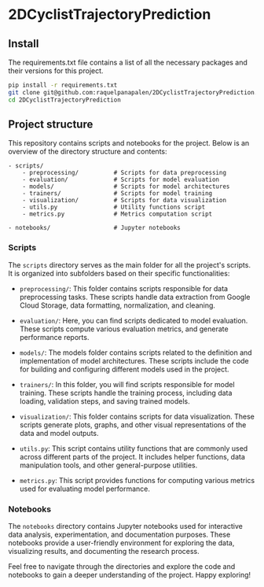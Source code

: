 # 2DCyclistTrajectoryPrediction

## Install
The requirements.txt file contains a list of all the necessary packages and their versions for this project.

```bash
pip install -r requirements.txt
git clone git@github.com:raquelpanapalen/2DCyclistTrajectoryPrediction.git
cd 2DCyclistTrajectoryPrediction
```

## Project structure

This repository contains scripts and notebooks for the project. Below is an overview of the directory structure and contents:
```
- scripts/
    - preprocessing/          # Scripts for data preprocessing
    - evaluation/             # Scripts for model evaluation
    - models/                 # Scripts for model architectures
    - trainers/               # Scripts for model training
    - visualization/          # Scripts for data visualization
    - utils.py                # Utility functions script
    - metrics.py              # Metrics computation script
    
- notebooks/                  # Jupyter notebooks
```

### Scripts

The `scripts` directory serves as the main folder for all the project's scripts. It is organized into subfolders based on their specific functionalities:

* `preprocessing/`: This folder contains scripts responsible for data preprocessing tasks. These scripts handle data extraction from Google Cloud Storage, data formatting, normalization, and cleaning.

* `evaluation/`: Here, you can find scripts dedicated to model evaluation. These scripts compute various evaluation metrics, and generate performance reports.

* `models/`: The models folder contains scripts related to the definition and implementation of model architectures. These scripts include the code for building and configuring different models used in the project.

* `trainers/`: In this folder, you will find scripts responsible for model training. These scripts handle the training process, including data loading, validation steps, and saving trained models.

* `visualization/`: This folder contains scripts for data visualization. These scripts generate plots, graphs, and other visual representations of the data and model outputs.

* `utils.py`: This script contains utility functions that are commonly used across different parts of the project. It includes helper functions, data manipulation tools, and other general-purpose utilities.

* `metrics.py`: This script provides functions for computing various metrics used for evaluating model performance.


### Notebooks

The `notebooks` directory contains Jupyter notebooks used for interactive data analysis, experimentation, and documentation purposes. These notebooks provide a user-friendly environment for exploring the data, visualizing results, and documenting the research process.




Feel free to navigate through the directories and explore the code and notebooks to gain a deeper understanding of the project. Happy exploring!